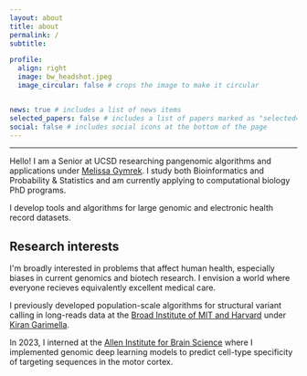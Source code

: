 ```yaml
---
layout: about
title: about
permalink: /
subtitle: 

profile:
  align: right
  image: bw_headshot.jpeg
  image_circular: false # crops the image to make it circular


news: true # includes a list of news items
selected_papers: false # includes a list of papers marked as "selected={true}"
social: false # includes social icons at the bottom of the page
---
```


---
Hello! I am a Senior at UCSD researching pangenomic algorithms and applications under [Melissa Gymrek](https://gymreklab.com). I study both Bioinformatics and Probability & Statistics and am currently applying to computational biology PhD programs. 

I develop tools and  algorithms for large genomic and electronic health record datasets.

## Research interests
I'm broadly interested in problems that affect human health, especially biases in current genomics and biotech research. I envision a world where everyone recieves equivalently excellent medical care.

I previously developed population-scale algorithms for structural variant calling in long-reads data at the [Broad Institute of MIT and Harvard](https://www.broadinstitute.org) under [Kiran Garimella](https://www.broadinstitute.org/bios/kiran-garimella). 

In 2023, I interned at the [Allen Institute for Brain Science](https://alleninstitute.org/division/brain-science/) where I implemented genomic deep learning models to predict cell-type specificity of targeting sequences in the motor cortex.
